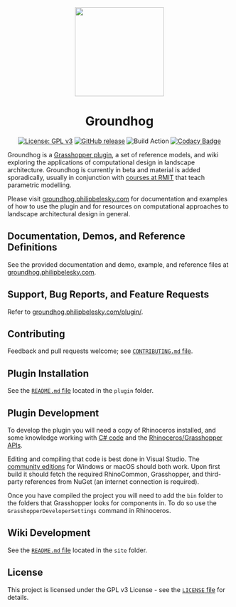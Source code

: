 <div align="center">
<img width=200 src="https://cdn.rawgit.com/philipbelesky/groundhog/develop/site/assets/logo.svg">

# Groundhog

[![License: GPL v3](https://img.shields.io/badge/License-GPL%20v3-blue.svg)](https://www.gnu.org/licenses/gpl-3.0)
[![GitHub release](https://img.shields.io/github/release/philipbelesky/groundhog.svg)](https://github.com/philipbelesky/groundhog/releases)
![Build Action](https://github.com/philipbelesky/groundhog/workflows/Grasshopper%20Plugin/badge.svg)
[![Codacy Badge](https://api.codacy.com/project/badge/Grade/86683403554e426baad9225687d5ca00)](https://www.codacy.com/app/philipbelesky/groundhog?utm_source=github.com&amp;utm_medium=referral&amp;utm_content=philipbelesky/groundhog&amp;utm_campaign=Badge_Grade)

</div>

Groundhog is a [Grasshopper plugin](http://grasshopper3d.com), a set of reference models, and wiki exploring the applications of computational design in landscape architecture. Groundhog is currently in beta and material is added sporadically, usually in conjunction with [courses at RMIT](http://landscapearchitecture.rmit.edu.au) that teach parametric modelling.

Please visit [groundhog.philipbelesky.com](http://groundhog.philipbelesky.com) for documentation and examples of how to use the plugin and for resources on computational approaches to landscape architectural design in general.

## Documentation, Demos, and Reference Definitions

See the provided documentation and demo, example, and reference files at [groundhog.philipbelesky.com](http://groundhog.philipbelesky.com).

## Support, Bug Reports, and Feature Requests

Refer to [groundhog.philipbelesky.com/plugin/](http://groundhog.philipbelesky.com/plugin/).

## Contributing

Feedback and pull requests welcome; see [`CONTRIBUTING.md` file](https://github.com/philipbelesky/groundhog/blob/develop/.github/CONTRIBUTING.md).

## Plugin Installation

See the [`README.md` file](https://github.com/philipbelesky/groundhog/blob/develop/plugin/README.md) located in the `plugin` folder.

## Plugin Development

To develop the plugin you will need a copy of Rhinoceros installed, and some knowledge working with [C# code](https://docs.microsoft.com/en-us/dotnet/csharp/) and the [Rhinoceros/Grasshopper APIs](http://developer.rhino3d.com).

Editing and compiling that code is best done in Visual Studio. The [community editions](https://www.visualstudio.com) for Windows or macOS should both work. Upon first build it should fetch the required RhinoCommon, Grasshopper, and third-party references from NuGet (an internet connection is required).

Once you have compiled the project you will need to add the `bin` folder to the folders that Grasshopper looks for components in. To do so use the `GrasshopperDeveloperSettings` command in Rhinoceros.

## Wiki Development

See the [`README.md` file](https://github.com/philipbelesky/groundhog/blob/develop/site/README.md) located in the `site` folder.

## License

This project is licensed under the GPL v3 License - see the [`LICENSE` file](https://github.com/philipbelesky/groundhog/blob/develop/LICENSE) for details.
